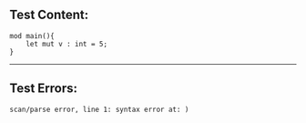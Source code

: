
Test Content: 
-------------------------
```
mod main(){
    let mut v : int = 5;
}
```
------------------------

Test Errors:
-------------------------
```
scan/parse error, line 1: syntax error at: )
```
